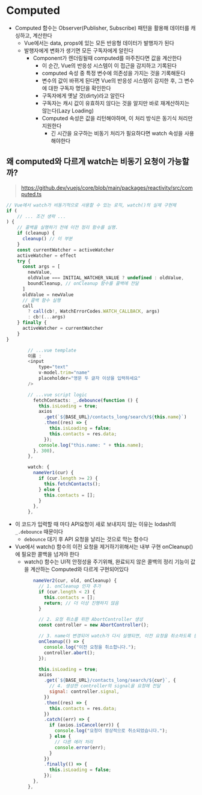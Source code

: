 # Computed

- Computed 함수는 Observer(Publisher, Subscribe) 패턴을 활용해 데이터를 캐싱하고, 계산한다
  - Vue에서는 data, props에 있는 모든 반응형 데이터가 발행자가 된다
  - 발행자에게 변화가 생기면 모든 구독자에게 알린다
    - Component가 렌더링될때 computed를 마주친다면 값을 계산한다
      - 이 순간, Vue의 반응성 시스템이 이 접근을 감지하고 기록된다
      - computed 속성 중 특정 변수에 의존성을 가지는 것을 기록해둔다
      - 변수의 값이 바뀌게 된다면 Vue의 반응성 시스템이 감지한 후, 그 변수에 대한 구독자 명단을 확인한다
      - 구독자에게 옛날 것(dirty)라고 알린다
      - 구독자는 캐시 값이 유효하지 않다는 것을 알지만 바로 재계산하지는 않는다(Lazy Loading)
      - Computed 속성은 값을 리턴해야하며, 이 처리 방식은 동기식 처리만 지원한다
        - 긴 시간을 요구하는 비동기 처리가 필요하다면 watch 속성을 사용해야한다

## 왜 computed와 다르게 watch는 비동기 요청이 가능할까?

> https://github.dev/vuejs/core/blob/main/packages/reactivity/src/computed.ts

```javascript
// Vue에서 watch가 비동기적으로 사용할 수 있는 로직, watch()의 실제 구현체
if (
    // ... 조건 생략 ...
) {
    // 콜백을 실행하기 전에 이전 정리 함수를 실행.
    if (cleanup) {
      cleanup() // 이 부분
    }
    const currentWatcher = activeWatcher
    activeWatcher = effect
    try {
      const args = [
        newValue,
        oldValue === INITIAL_WATCHER_VALUE ? undefined : oldValue,
        boundCleanup, // onCleanup 함수를 콜백에 전달
      ]
      oldValue = newValue
      // 콜백 함수 실행
      call
        ? call(cb!, WatchErrorCodes.WATCH_CALLBACK, args)
        : cb!(...args)
    } finally {
      activeWatcher = currentWatcher
    }
}
```

```javascript
        // ...vue template
        이름 :
        <input
            type="text"
            v-model.trim="name"
            placeholder="영문 두 글자 이상을 입력하세요"
        />

        // ...vue script logic
          fetchContacts: _.debounce(function () {
            this.isLoading = true;
            axios
              .get(`${BASE_URL}/contacts_long/search/${this.name}`)
              .then((res) => {
                this.isLoading = false;
                this.contacts = res.data;
              });
            console.log("this.name: " + this.name);
          }, 300),
        },

        watch: {
          nameVer1(cur) {
            if (cur.length >= 2) {
              this.fetchContacts();
            } else {
              this.contacts = [];
            }
          },
        },
```

- 이 코드가 입력할 때 마다 API요청이 새로 보내지지 않는 이유는 lodash의 `_.debounce` 때문이다
  - `debounce` 대기 후 API 요청을 날리는 것으로 막는 함수다 
- Vue에서 watch() 함수의 이전 요청을 제거하기위해서는 내부 구현 onCleanup()에 필요한 콜백을 넘겨야 한다
  - watch() 함수는 UI적 안정성을 주기위해, 완료되지 않은 콜백의 정리 기능이 값을 계산하는 Computed와 다르게 구현되어있다
```javascript
          nameVer2(cur, old, onCleanup) {
            // 1. onCleanup 인자 추가
            if (cur.length < 2) {
              this.contacts = [];
              return; // 더 이상 진행하지 않음
            }

            // 2. 요청 취소를 위한 AbortController 생성
            const controller = new AbortController();

            // 3. name이 변경되어 watch가 다시 실행되면, 이전 요청을 취소하도록 등록
            onCleanup(() => {
              console.log("이전 요청을 취소합니다.");
              controller.abort();
            });

            this.isLoading = true;
            axios
              .get(`${BASE_URL}/contacts_long/search/${cur}`, {
                // 4. 생성한 controller의 signal을 요청에 전달
                signal: controller.signal,
              })
              .then((res) => {
                this.contacts = res.data;
              })
              .catch((err) => {
                if (axios.isCancel(err)) {
                  console.log("요청이 정상적으로 취소되었습니다.");
                } else {
                  // 다른 에러 처리
                  console.error(err);
                }
              })
              .finally(() => {
                this.isLoading = false;
              });
          },
        },
```